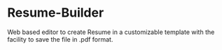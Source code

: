 # Resume-Builder
Web based editor to create Resume in a customizable template with the facility to save the file in .pdf format.
